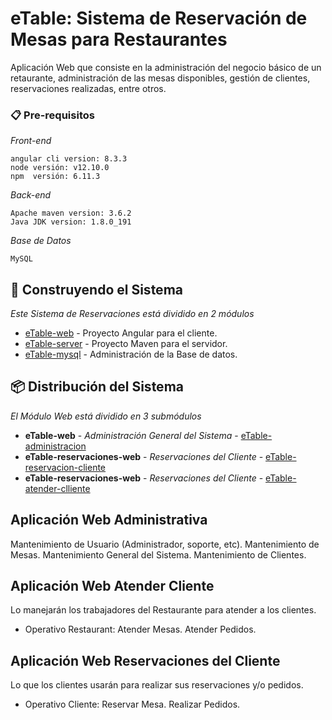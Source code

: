 # eTable: Sistema de Reservación de Mesas para Restaurantes 
Aplicación Web que consiste en la administración del negocio básico de un retaurante, administración de las mesas disponibles, gestión de clientes, reservaciones realizadas, entre otros.

### 📋 Pre-requisitos 
_Front-end_
```
angular cli version: 8.3.3
node versión: v12.10.0
npm  versión: 6.11.3
```
_Back-end_
```
Apache maven version: 3.6.2
Java JDK version: 1.8.0_191
```
_Base de Datos_
```
MySQL
```

## 🚀 Construyendo el Sistema
_Este Sistema de Reservaciones está dividido en 2 módulos_

* [eTable-web](https://github.com/ISETH1998/eTable/tree/master/eTable-web) - Proyecto Angular para el cliente.
* [eTable-server](https://github.com/ISETH1998/eTable/tree/master/eTable-server) - Proyecto Maven para el servidor.
* [eTable-mysql](https://github.com/ISETH1998/eTable-mysql) - Administración de la Base de datos.

## 📦 Distribución del Sistema

_El Módulo Web está dividido en 3 submódulos_

* **eTable-web** - *Administración General del Sistema* - [eTable-administracion](https://github.com/ISETH1998/eTable/tree/master/eTable-web/src/app/components/eTable-administracion/main)
* **eTable-reservaciones-web** - *Reservaciones del Cliente* - [eTable-reservacion-cliente](https://github.com/ISETH1998/eTable/tree/master/eTable-web/src/app/components/eTable-administracion/main)
* **eTable-reservaciones-web** - *Reservaciones del Cliente* - [eTable-atender-clliente](https://github.com/ISETH1998/eTable/tree/master/eTable-web/src/app/components/eTable-administracion/main)

## Aplicación Web Administrativa
  Mantenimiento de Usuario (Administrador, soporte, etc).
  Mantenimiento de Mesas.
  Mantenimiento General del Sistema.
  Mantenimiento de Clientes.
 
## Aplicación Web Atender Cliente
 Lo manejarán los trabajadores del Restaurante para atender a los clientes.
- Operativo Restaurant:
  Atender Mesas.
  Atender Pedidos.
  
## Aplicación Web Reservaciones del Cliente
 Lo que los clientes usarán para realizar sus reservaciones y/o pedidos.
 - Operativo Cliente:
  Reservar Mesa.
  Realizar Pedidos.